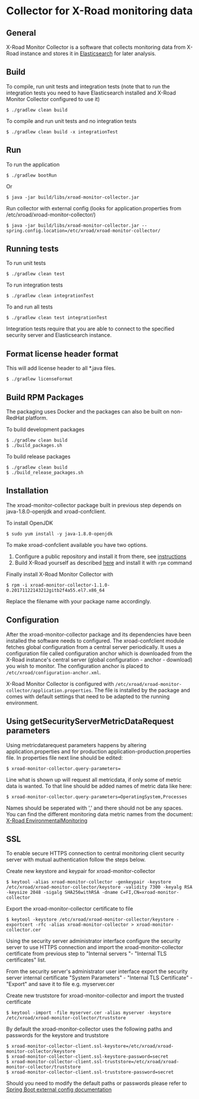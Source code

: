 # Collector for X-Road monitoring data

## General

X-Road Monitor Collector is a software that collects monitoring data from X-Road instance and stores it in [Elasticsearch](https://www.elastic.co/products/elasticsearch) for later analysis.


## Build

To compile, run unit tests and integration tests (note that to run the integration tests you need to have Elasticsearch installed and X-Road Monitor Collector configured to use it)

    $ ./gradlew clean build
    
To compile and run unit tests and no integration tests

    $ ./gradlew clean build -x integrationTest

## Run

To run the application

    $ ./gradlew bootRun

Or

    $ java -jar build/libs/xroad-monitor-collector.jar
    
Run collector with external config (looks for application.properties from /etc/xroad/xroad-monitor-collector/)

    $ java -jar build/libs/xroad-monitor-collector.jar --spring.config.location=/etc/xroad/xroad-monitor-collector/


## Running tests

To run unit tests

    $ ./gradlew clean test

To run integration tests

    $ ./gradlew clean integrationTest
    
To and run all tests

    $ ./gradlew clean test integrationTest

Integration tests require that you are able to connect to the specified security server and Elasticsearch instance.


## Format license header format

This will add license header to all *.java files.

    $ ./gradlew licenseFormat

## Build RPM Packages

The packaging uses Docker and the packages can also be built on non-RedHat platform.

To build development packages

    $ ./gradlew clean build
    $ ./build_packages.sh

To build release packages

    $ ./gradlew clean build
    $ ./build_release_packages.sh

## Installation

The xroad-monitor-collector package built in previous step depends on java-1.8.0-openjdk and xroad-confclient.

To install OpenJDK

    $ sudo yum install -y java-1.8.0-openjdk


To make xroad-confclient available you have two options. 
1. Configure a public repository and install it from there, see [instructions](https://esuomi.fi/palveluntarjoajille/palveluvayla/ymparistot/asennusohjeet/palveluvaylaohjelmiston-asennusohjeet-liityntapalvelimille-rhel7/)
2. Build X-Road yourself as described [here](https://github.com/ria-ee/X-Road/blob/develop/src/BUILD.md) and install it with `rpm` command

Finally install X-Road Monitor Collector with

    $ rpm -i xroad-monitor-collector-1.1.0-0.20171122143212gitb2f4a55.el7.x86_64

Replace the filename with your package name accordingly.

## Configuration

After the xroad-monitor-collector package and its dependencies have been installed the software needs to configured. The xroad-confclient module fetches global configuration from a central server periodically. It uses a configuration file called configuration anchor which is downloaded from the X-Road instance's central server (global configuration - anchor - download) you wish to monitor. The configuration anchor is placed to `/etc/xroad/configuration-anchor.xml`.

X-Road Monitor Collector is configured with `/etc/xroad/xroad-monitor-collector/application.properties`. The file is installed by the package and comes with default settings that need to be adapted to the running environment.

## Using getSecurityServerMetricDataRequest parameters

Using metricdatarequest parameters happens by altering application.properties and for production application-production.properties file. In properties file next line should be edited:

    $ xroad-monitor-collector.query-parameters=

Line what is shown up will request all metricdata, if only some of metric data is wanted. To that line should be added names of metric data like here:

    $ xroad-monitor-collector.query-parameters=OperatingSystem,Processes

Names should be seperated with ',' and there should not be any spaces.
You can find the different monitoring data metric names from the document: [X-Road EnvironmentalMonitoring](https://github.com/vrk-kpa/X-Road/tree/develop/doc/EnvironmentalMonitoring)

## SSL

To enable secure HTTPS connection to central monitoring client security server with mutual authentication follow the steps below.

Create new keystore and keypair for xroad-monitor-collector

    $ keytool -alias xroad-monitor-collector -genkeypair -keystore /etc/xroad/xroad-monitor-collector/keystore -validity 7300 -keyalg RSA -keysize 2048 -sigalg SHA256withRSA -dname C=FI,CN=xroad-monitor-collector

Export the xroad-monitor-collector certificate to file

    $ keytool -keystore /etc/xroad/xroad-monitor-collector/keystore -exportcert -rfc -alias xroad-monitor-collector > xroad-monitor-collector.cer

Using the security server administrator interface configure the security server to use HTTPS connection and import the xroad-monitor-collector certificate from previous step to "Internal servers "- "Internal TLS certificates" list.

From the security server's administrator user interface export the security server internal certificate "System Parameters" - "Internal TLS Certificate" - "Export" and save it to file e.g. myserver.cer

Create new truststore for xroad-monitor-collector and import the trusted certificate

    $ keytool -import -file myserver.cer -alias myserver -keystore /etc/xroad/xroad-monitor-collector/truststore

By default the xroad-monitor-collector uses the following paths and passwords for the keystore and truststore
	
    $ xroad-monitor-collector-client.ssl-keystore=/etc/xroad/xroad-monitor-collector/keystore
    $ xroad-monitor-collector-client.ssl-keystore-password=secret
    $ xroad-monitor-collector-client.ssl-truststore=/etc/xroad/xroad-monitor-collector/truststore
    $ xroad-monitor-collector-client.ssl-truststore-password=secret

Should you need to modify the default paths or passwords please refer to [Spring Boot external config documentation](https://docs.spring.io/spring-boot/docs/current/reference/html/boot-features-external-config.html)
